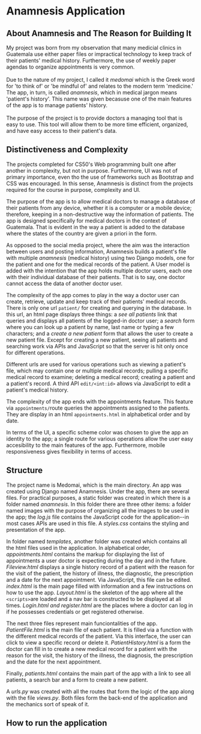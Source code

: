 # Anamnesis Application

## About Anamnesis and The Reason for Building It
My project was born from my observation that many medicial clinics in Guatemala use either paper files or impractical technology to keep track of their patients' medical history. Furthermore, the use of weekly paper agendas to organize appointments is very common.<br><br>
Due to the nature of my project, I called it *medomai* which is the Greek word for 'to think of' or 'be mindful of' and relates to the modern term 'medicine.' The app, in turn, is called *anamnesis*, which in medical jargon means 'patient's history'. This name was given becasuse one of the main features of the app is to manage patients' history.<br><br>
The purpose of the project is to provide doctors a managing tool that is easy to use. This tool will allow them to be more time efficient, organized, and have easy access to their patient's data.

## Distinctiveness and Complexity
The projects completed for CS50's Web programming built one after another in complexity, but not in purpose. Furthermore, UI was not of primary importance, even tho the use of frameworks such as Bootstrap and CSS was encouraged. In this sense, Anamnesis is distinct from the projects required for the course in purpose, complexity and UI.<br>

The purpose of the app is to allow medical doctors to manage a database of their patients from any device, whether it is a computer or a mobile device; therefore, keeping in a non-destructive way the information of patients. The app is designed specifically for medical doctors in the context of Guatemala. That is evident in the way a patient is added to the database where the states of the country are given a priori in the form.<br>

As opposed to the social media project, where the aim was the interaction between users and posting information, Anamnesis builds a patient's file with multiple *anamnesis* (medical history) using two Django models, one for the patient and one for the medical records of the patient. A User model is added with the intention that the app holds multiple doctor users, each one with their individual database of their patients. That is to say, one doctor cannot access the data of another doctor user.<br>

The complexity of the app comes to play in the way a doctor user can create, retrieve, update and keep track of their patients' medical records. There is only one url `patient/` for creating and querying in the database. In this url, an html page displays three things: a *see all patients* link that queries and displays all patients of the logged-in doctor user; a *search* form where you can look up a patient by name, last name or typing a few characters; and a *create a new patient* form that allows the user to create a new patient file. Except for creating a new patient, seeing all patients and searching work via APIs and JavaScript so that the server is hit only once for different operations.<br>

Different urls are used for various operations such as viewing a patient's file, which may contain one or multiple medical records; pulling a specific medical record to examine; deleting a medical record; creating a patient and a patient's record. A third API `edit/<int:id>` allows via JavaScript to edit a patient's medical history.

The complexity of the app ends with the appointments feature. This feature via `appointments/`route queries the appointments assigned to the patients. They are display in an html `appointments.html` in alphabetical order and by date. 

In terms of the UI, a specific scheme color was chosen to give the app an identity to the app; a single route for various operations allow the user easy accesibility to the main features of the app. Furthermore, mobile responsiveness gives flexibility in terms of access.

## Structure
The project name is Medomai, which is the main directory. An app was created using Django named Anamnesis. Under the app, there are several files. For practical purposes, a static folder was created in which there is a folder named *anamnesis*. In this folder there are three other items: a folder named images with the purpose of organizing all the images to be used in the app; the *log.js* file contains the JavaScript code for the application--in most cases APIs are used in this file. A *styles.css* contains the styling and presentation of the app.

In folder named *templates*, another folder was created which contains all the html files used in the application. In alphabetical order, *appointments.html* contains the markup for displaying the list of appointments a user doctor is expecting during the day and in the future. *Fileview.html* displays a single history record of a patient with the reason for the visit of the patient, the history of illness, the diagnostic, the prescription and a date for the next appointment. Via JavaScript, this file can be edited. *index.html* is the main page filled with information and a few instructions on how to use the app. *Layout.html* is the skeleton of the app where all the `<scripts>`are loaded and a nav bar is constructed to be displayed at all times. *Login.html and register.html* are the places where a doctor can log in if he possesses credentials or get registered otherwise. 

The next three files represent main funciontalities of the app. *PatientFile.html* is the main file of each patient. It is filled via a function with the different medical records of the patient. Via this interface, the user can click to view a specific record or delete it. *PatientHistory.html* is a form the doctor can fill in to create a new medical record for a patient with the reason for the visit, the history of the illness, the diagnosis, the prescription and the date for the next appointment. 
 
Finally, *patients.html* contains the main part of the app with a link to see all patients, a search bar and a form to create a new patient.

A *urls.py* was created with all the routes that form the logic of the app along with the file *views.py*. Both files form the back-end of the application and the mechanics sort of speak of it.

## How to run the application


